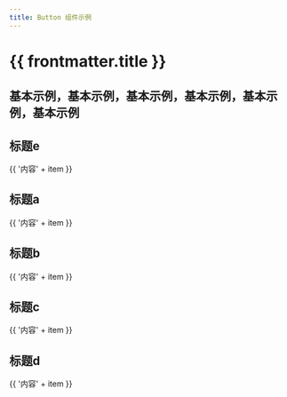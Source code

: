 ```yaml
---
title: Button 组件示例
---
```


# {{ frontmatter.title }}

<!-- 标题：{{ frontmatter.title }} -->

## 基本示例，基本示例，基本示例，基本示例，基本示例，基本示例

<Example class="button-type-demo" :component="ButtonType" />

<script setup lang="ts">
// import Example from '~src/components/Example.vue'
import * as ButtonType from './ButtonType.exmp.vue'
</script>

<style lang="stylus">
.button-type-demo
  .tu-button
    margin-right 10px
</style>

## 标题e

<p
  v-for="item in 10"
  :key="`p-${item}`"
>{{ '内容' + item }}</p>

## 标题a

<p
  v-for="item in 10"
  :key="`p-${item}`"
>{{ '内容' + item }}</p>

## 标题b

<p
  v-for="item in 10"
  :key="`p-${item}`"
>{{ '内容' + item }}</p>

## 标题c

<p
  v-for="item in 10"
  :key="`p-${item}`"
>{{ '内容' + item }}</p>

## 标题d

<p
  v-for="item in 10"
  :key="`p-${item}`"
>{{ '内容' + item }}</p>
